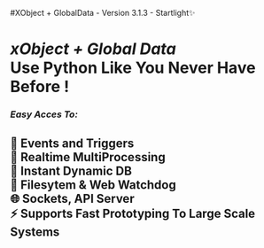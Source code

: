 #XObject + GlobalData -  Version 3.1.3  - Startlight✨

# _xObject + Global Data_ <br>Use Python Like You Never Have Before ! <br>
### _Easy Acces To:_
## 🔔 Events and Triggers <br> 💛 Realtime MultiProcessing <br> 🏃 Instant Dynamic DB <br> 📁 Filesytem & Web Watchdog <br> 🌐 Sockets, API Server <br> ⚡ Supports Fast Prototyping To Large Scale Systems <br><br>
